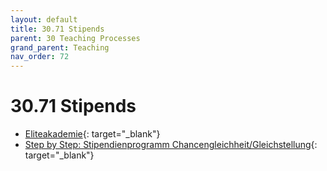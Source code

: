 ```yaml
---
layout: default
title: 30.71 Stipends
parent: 30 Teaching Processes
grand_parent: Teaching
nav_order: 72
---
```


# 30.71 Stipends

- [Eliteakademie](https://www.eliteakademie.de/){: target="_blank"}
- [Step by Step: Stipendienprogramm Chancengleichheit/Gleichstellung](https://www.uni-bamberg.de/gbwiss/foerderung/step-by-step/){: target="_blank"}
